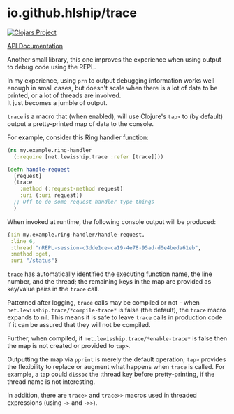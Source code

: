 # io.github.hlship/trace

[![Clojars Project](https://img.shields.io/clojars/v/io.github.hlship/trace.svg)](https://clojars.org/io.github.hlship/trace)

[API Documentation](https://hlship.github.io/docs/trace/)

Another small library, this one improves the experience when using output to debug code using the REPL.

In my experience, using `prn` to output debugging information works well enough in small cases, 
but doesn't scale when there is a lot of data to be printed, or a lot of threads are involved.  
It just becomes a jumble of output.

`trace` is a macro that (when enabled), will use Clojure's `tap>` to (by default) output a pretty-printed map of data to the console.

For example, consider this Ring handler function:

```clojure
(ns my.example.ring-handler
  (:require [net.lewisship.trace :refer [trace]]))

(defn handle-request
  [request] 
  (trace
    :method (:request-method request)
    :uri (:uri request))
  ;; Off to do some request handler type things
  )
```

When invoked at runtime, the following console output will be produced:

```clojure
{:in my.example.ring-handler/handle-request,
 :line 6,
 :thread "nREPL-session-c3dde1ce-ca19-4e78-95ad-d0e4beda61eb",
 :method :get,
 :uri "/status"}
```

`trace` has automatically identified the executing function name, the line number, and the thread; the remaining keys
in the map are provided as key/value pairs in the `trace` call.

Patterned after logging, `trace` calls may be compiled or not - when `net.lewisship.trace/*compile-trace*` is false
(the default), the `trace` macro expands to nil.  This means it is safe to leave `trace` calls in production code if
it can be assured that they will not be compiled.

Further, when compiled, if `net.lewisship.trace/*enable-trace*` is false then the map is not created or provided to `tap>`.

Outputting the map via `pprint` is merely the default operation; `tap>` provides the flexibility to replace or augment what
happens when `trace` is called.  For example, a tap could `dissoc` the :thread key before pretty-printing, if the thread
name is not interesting.

In addition, there are `trace>` and `trace>>` macros used in threaded expressions (using `->` and `->>`).

